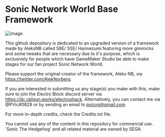# Sonic Network World Base Framework

![image](https://media.discordapp.net/attachments/397494700766134273/719358642679185458/SNWBaseFramework.png)

This github depository is dedicated to an upgraded version of a framework made by AleksNB called S8E/ SSE/ Harinezumi featuring more gimmicks and some tweaks that are necessary due to it's purpose, which is exclusively for people which have GameMaker Studio be able to make stages for our fan project Sonic Network World. 

Please support the original creator of the framework, Aleks NB, via https://twitter.com/AlekNorberg.
   
If you are interested in submitting us any stage(s) you make with this, make sure to join the Electro Block discord server via https://dc.railgun.works/electroshack. Alternatively, you can contact me via @PVic#0828 or by sending an email to pvicvg@gmail.com

For more in-depth credits, check the Credits.txt file.

You cannot use any of the content in this repository for commercial use. 'Sonic The Hedgehog' and all related material are owned by SEGA.
